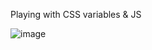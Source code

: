Playing with CSS variables & JS

![image](https://github.com/Navarroseb/javascript30-3/assets/93394244/bad21b10-d9a7-4afa-b868-3077f6b9a401)
